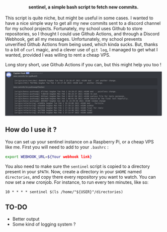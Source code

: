 
<h4 align="center"> sentinel, a simple bash script to fetch new commits. </h4>

This script is quite niche, but might be useful in some cases.
I wanted to have a nice simple way to get all my new commits sent to a discord channel for my school projects.
Fortunately, my school uses Github to store repositories, so I thought I could use Github Actions, and through a Discord Webhook, get all my messages.
Unfortunately, my school prevents unverified Github Actions from being used, which kinda sucks.
But, thanks to a bit of `curl` magic, and a clever use of `git log`, I managed to get what I wanted, provided I was willing to rent a cheap VPS.

Long story short, use Github Actions if you can, but this might help you too !

![Example](./.github/screen.png)

## How do I use it ?

You can set up your sentinel instance on a Raspberry Pi, or a cheap VPS like me.
First you will need to add to your `.bashrc` :
```bash
export WEBHOOK_URL=${Your webhook link}
```
You also need to make sure the `sentinel` script is copied to a directory present in your `$PATH`.
Now, create a directory in your `$HOME` named `directories`, and copy there every repository you want to watch.
You can now set a new cronjob. For instance, to run every ten minutes, like so:
```cronjob
10 * * * * sentinel $(ls /home/"${USER}"/directories)
```

## TO-DO

- Better output
- Some kind of logging system ?
